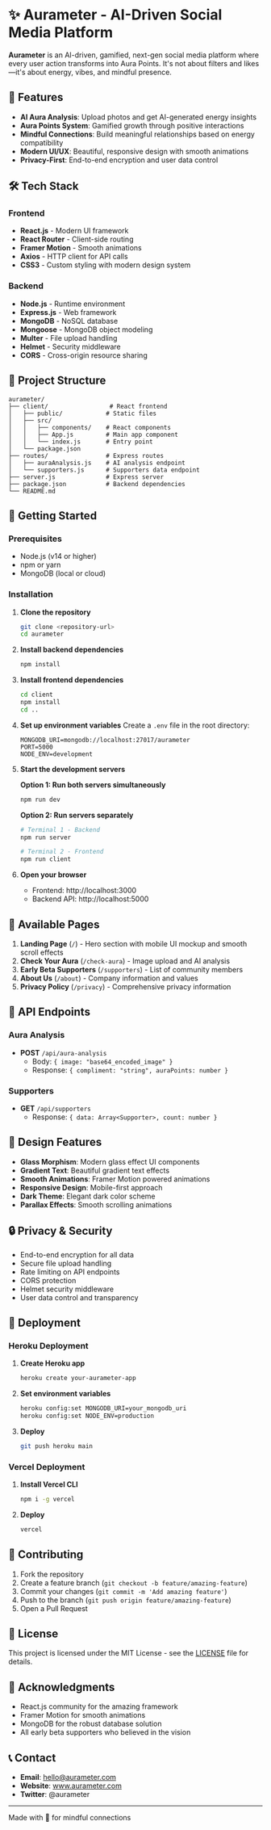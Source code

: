 # ✨ Aurameter - AI-Driven Social Media Platform

**Aurameter** is an AI-driven, gamified, next-gen social media platform where every user action transforms into Aura Points. It's not about filters and likes—it's about energy, vibes, and mindful presence.

## 🚀 Features

- **AI Aura Analysis**: Upload photos and get AI-generated energy insights
- **Aura Points System**: Gamified growth through positive interactions
- **Mindful Connections**: Build meaningful relationships based on energy compatibility
- **Modern UI/UX**: Beautiful, responsive design with smooth animations
- **Privacy-First**: End-to-end encryption and user data control

## 🛠️ Tech Stack

### Frontend
- **React.js** - Modern UI framework
- **React Router** - Client-side routing
- **Framer Motion** - Smooth animations
- **Axios** - HTTP client for API calls
- **CSS3** - Custom styling with modern design system

### Backend
- **Node.js** - Runtime environment
- **Express.js** - Web framework
- **MongoDB** - NoSQL database
- **Mongoose** - MongoDB object modeling
- **Multer** - File upload handling
- **Helmet** - Security middleware
- **CORS** - Cross-origin resource sharing

## 📁 Project Structure

```
aurameter/
├── client/                 # React frontend
│   ├── public/            # Static files
│   ├── src/
│   │   ├── components/    # React components
│   │   ├── App.js         # Main app component
│   │   └── index.js       # Entry point
│   └── package.json
├── routes/                # Express routes
│   ├── auraAnalysis.js    # AI analysis endpoint
│   └── supporters.js      # Supporters data endpoint
├── server.js              # Express server
├── package.json           # Backend dependencies
└── README.md
```

## 🚀 Getting Started

### Prerequisites

- Node.js (v14 or higher)
- npm or yarn
- MongoDB (local or cloud)

### Installation

1. **Clone the repository**
   ```bash
   git clone <repository-url>
   cd aurameter
   ```

2. **Install backend dependencies**
   ```bash
   npm install
   ```

3. **Install frontend dependencies**
   ```bash
   cd client
   npm install
   cd ..
   ```

4. **Set up environment variables**
   Create a `.env` file in the root directory:
   ```env
   MONGODB_URI=mongodb://localhost:27017/aurameter
   PORT=5000
   NODE_ENV=development
   ```

5. **Start the development servers**

   **Option 1: Run both servers simultaneously**
   ```bash
   npm run dev
   ```

   **Option 2: Run servers separately**
   ```bash
   # Terminal 1 - Backend
   npm run server

   # Terminal 2 - Frontend
   npm run client
   ```

6. **Open your browser**
   - Frontend: http://localhost:3000
   - Backend API: http://localhost:5000

## 📱 Available Pages

1. **Landing Page** (`/`) - Hero section with mobile UI mockup and smooth scroll effects
2. **Check Your Aura** (`/check-aura`) - Image upload and AI analysis
3. **Early Beta Supporters** (`/supporters`) - List of community members
4. **About Us** (`/about`) - Company information and values
5. **Privacy Policy** (`/privacy`) - Comprehensive privacy information

## 🔮 API Endpoints

### Aura Analysis
- **POST** `/api/aura-analysis`
  - Body: `{ image: "base64_encoded_image" }`
  - Response: `{ compliment: "string", auraPoints: number }`

### Supporters
- **GET** `/api/supporters`
  - Response: `{ data: Array<Supporter>, count: number }`

## 🎨 Design Features

- **Glass Morphism**: Modern glass effect UI components
- **Gradient Text**: Beautiful gradient text effects
- **Smooth Animations**: Framer Motion powered animations
- **Responsive Design**: Mobile-first approach
- **Dark Theme**: Elegant dark color scheme
- **Parallax Effects**: Smooth scrolling animations

## 🔒 Privacy & Security

- End-to-end encryption for all data
- Secure file upload handling
- Rate limiting on API endpoints
- CORS protection
- Helmet security middleware
- User data control and transparency

## 🚀 Deployment

### Heroku Deployment

1. **Create Heroku app**
   ```bash
   heroku create your-aurameter-app
   ```

2. **Set environment variables**
   ```bash
   heroku config:set MONGODB_URI=your_mongodb_uri
   heroku config:set NODE_ENV=production
   ```

3. **Deploy**
   ```bash
   git push heroku main
   ```

### Vercel Deployment

1. **Install Vercel CLI**
   ```bash
   npm i -g vercel
   ```

2. **Deploy**
   ```bash
   vercel
   ```

## 🤝 Contributing

1. Fork the repository
2. Create a feature branch (`git checkout -b feature/amazing-feature`)
3. Commit your changes (`git commit -m 'Add amazing feature'`)
4. Push to the branch (`git push origin feature/amazing-feature`)
5. Open a Pull Request

## 📄 License

This project is licensed under the MIT License - see the [LICENSE](LICENSE) file for details.

## 🙏 Acknowledgments

- React.js community for the amazing framework
- Framer Motion for smooth animations
- MongoDB for the robust database solution
- All early beta supporters who believed in the vision

## 📞 Contact

- **Email**: hello@aurameter.com
- **Website**: www.aurameter.com
- **Twitter**: @aurameter

---

Made with 💜 for mindful connections
